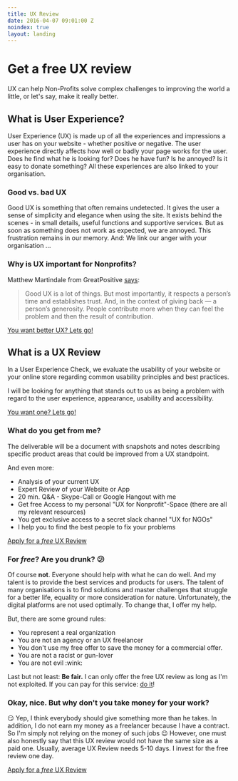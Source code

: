 ```yaml
---
title: UX Review
date: 2016-04-07 09:01:00 Z
noindex: true
layout: landing
---
```


# Get a free UX review

<p class="lead">UX can help Non-Profits solve complex challenges to improving the world a little, or let's say, make it really better.</p>

## What is User Experience?
User Experience (UX) is made up of all the experiences and impressions a user has on your website - whether positive or negative.
The user experience directly affects how well or badly your page works for the user. Does he find what he is looking for? Does he have fun? Is he annoyed? Is it easy to donate something? All these experiences are also linked to your organisation.

### Good vs. bad UX
<p class="half">Good UX is something that often remains undetected. It gives the user a sense of simplicity and elegance when using the site. It exists behind the scenes - in small details, useful functions and supportive services.
But as soon as something does not work as expected, we are annoyed. This frustration remains in our memory. And: We link our anger with your organisation ...</p>

### Why is UX important for Nonprofits?
<p class="half">Matthew Martindale from GreatPositive <a href="http://www.drewlepp.com/blog/how-non-profits-can-use-ux-to-create-impact/" target="_blank">says</a>:</p>

> Good UX is a lot of things. But most importantly, it respects a person’s time and establishes trust. And, in the context of giving back — a person’s generosity. People contribute more when they can feel the problem and then the result of contribution.

<a href="#" target="_blank" class="btn btn-primary">You want better UX? Lets go!</a>

## What is a UX Review
In a User Experience Check, we evaluate the usability of your website or your online store regarding common usability principles and best practices.

I will be looking for anything that stands out to us as being a problem with regard to the user experience, appearance, usability and accessibility.

<a href="#" target="_blank" class="btn btn-primary">You want one? Lets go!</a>

### What do you get from me?
<p class="half">The deliverable will be a document with snapshots and notes describing specific product areas that could be improved from a UX standpoint.</p>

And even more:
<ul class="hug">
<li>Analysis of your current UX</li>
<li>Expert Review of your Website or App</li>
<li>20 min. Q&A - Skype-Call or Google Hangout with me</li>
<li>Get free Access to my personal "UX for Nonprofit"-Space (there are all my relevant resources)</li>
<li>You get exclusive access to a secret slack channel "UX for NGOs"</li>
<li>I help you to find the best people to fix your problems</li>
</ul>

<a href="#" target="_blank" class="btn btn-primary">Apply for a <i>free</i> UX Review</a>

### For *free*? Are you drunk? :confused:
<p class="half">Of course <strong>not</strong>. Everyone should help with what he can do well. And my talent is to provide the best services and products for users. The talent of many organisations is to find solutions and master challenges that struggle for a better life, equality or more consideration for nature. Unfortunately, the digital platforms are not used optimally. To change that, I offer my help.</p>

But, there are some ground rules:
<ul class="hug">
<li>You represent a real organization</li>
<li>You are not an agency or an UX freelancer</li>
<li>You don't use my free offer to save the money for a commercial offer.</li>
<li>You are not a racist or gun-lover</li>
<li>You are not evil :wink:</li>
</ul>

Last but not least: **Be fair.** I can only offer the free UX review as long as I'm not exploited. If you can pay for this service: [do it](http://www.niklasjordan.com/contact.html)!

### Okay, nice. But why don't you take money for your work?
:smirk: Yep, I think everybody should give something more than he takes. In addition, I do not earn my money as a freelancer because I have a contract. So I'm simply not relying on the money of such jobs :wink: However, one must also honestly say that this UX review would not have the same size as a paid one. Usually, average UX Review needs 5-10 days. I invest for the free review one day.

<a href="#" target="_blank" class="btn btn-primary">Apply for a <i>free</i> UX Review</a>